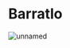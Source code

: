 # Barratlo
![unnamed](https://github.com/user-attachments/assets/912d5ec8-b987-4f78-8735-5d8b65bffbbc)

